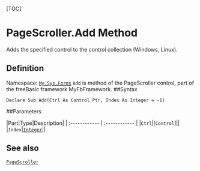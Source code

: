 [TOC]
# PageScroller.Add Method
Adds the specified control to the control collection (Windows, Linux).
## Definition
Namespace: [`My.Sys.Forms`](My.Sys.Forms.md)
`Add` is method of the PageScroller control, part of the freeBasic framework MyFbFramework.
##Syntax
```freeBasic
Declare Sub Add(Ctrl As Control Ptr, Index As Integer = -1)
```

##Parameters

|Part|Type|Description|
| :------------ | :------------ |
|`Ctrl`|[`Control`]||
|`Index`|[`Integer`]("https://www.freebasic.net/wiki/KeyPgInteger")||
## See also
[`PageScroller`](PageScroller.md)

